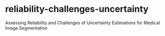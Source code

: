# reliability-challenges-uncertainty
Assessing Reliability and Challenges of Uncertainty Estimations for Medical Image Segmentation
